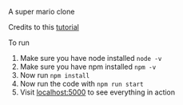 A super mario clone

Credits to this [tutorial](https://www.youtube.com/playlist?list=PLS8HfBXv9ZWWe8zXrViYbIM2Hhylx8DZx)

To run

1. Make sure you have node installed ```node -v```
2. Make sure you have npm installed ```npm -v```
3. Now run ```npm install```
4. Now run the code with ```npm run start ```
5. Visit [localhost:5000](http://localhost:5000) to see everything in action

